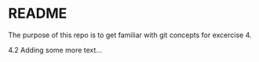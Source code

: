 # README

The purpose of this repo is to get familiar with git concepts for excercise 4.

4.2 Adding some more text...
